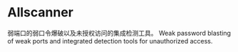 # Allscanner
弱端口的弱口令爆破以及未授权访问的集成检测工具。 
Weak password blasting of weak ports and integrated detection tools for unauthorized access.
